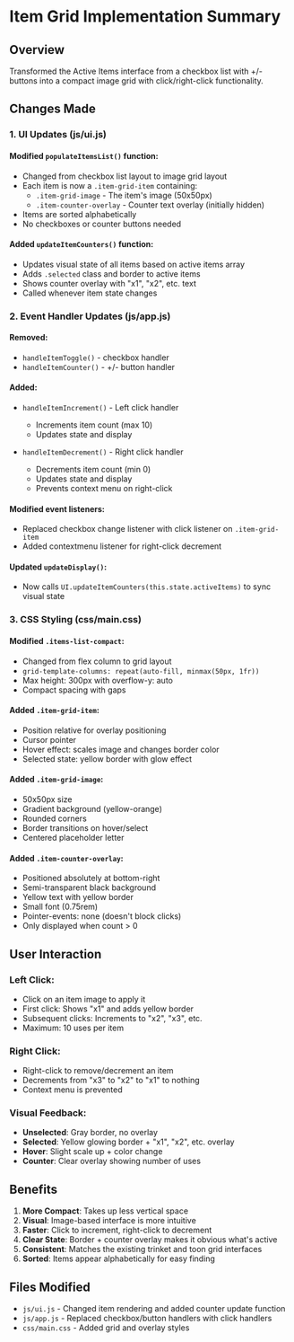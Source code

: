 # Item Grid Implementation Summary

## Overview
Transformed the Active Items interface from a checkbox list with +/- buttons into a compact image grid with click/right-click functionality.

## Changes Made

### 1. UI Updates (js/ui.js)

#### Modified `populateItemsList()` function:
- Changed from checkbox list layout to image grid layout
- Each item is now a `.item-grid-item` containing:
  - `.item-grid-image` - The item's image (50x50px)
  - `.item-counter-overlay` - Counter text overlay (initially hidden)
- Items are sorted alphabetically
- No checkboxes or counter buttons needed

#### Added `updateItemCounters()` function:
- Updates visual state of all items based on active items array
- Adds `.selected` class and border to active items
- Shows counter overlay with "x1", "x2", etc. text
- Called whenever item state changes

### 2. Event Handler Updates (js/app.js)

#### Removed:
- `handleItemToggle()` - checkbox handler
- `handleItemCounter()` - +/- button handler

#### Added:
- `handleItemIncrement()` - Left click handler
  - Increments item count (max 10)
  - Updates state and display
  
- `handleItemDecrement()` - Right click handler
  - Decrements item count (min 0)
  - Updates state and display
  - Prevents context menu on right-click

#### Modified event listeners:
- Replaced checkbox change listener with click listener on `.item-grid-item`
- Added contextmenu listener for right-click decrement

#### Updated `updateDisplay()`:
- Now calls `UI.updateItemCounters(this.state.activeItems)` to sync visual state

### 3. CSS Styling (css/main.css)

#### Modified `.items-list-compact`:
- Changed from flex column to grid layout
- `grid-template-columns: repeat(auto-fill, minmax(50px, 1fr))`
- Max height: 300px with overflow-y: auto
- Compact spacing with gaps

#### Added `.item-grid-item`:
- Position relative for overlay positioning
- Cursor pointer
- Hover effect: scales image and changes border color
- Selected state: yellow border with glow effect

#### Added `.item-grid-image`:
- 50x50px size
- Gradient background (yellow-orange)
- Rounded corners
- Border transitions on hover/select
- Centered placeholder letter

#### Added `.item-counter-overlay`:
- Positioned absolutely at bottom-right
- Semi-transparent black background
- Yellow text with yellow border
- Small font (0.75rem)
- Pointer-events: none (doesn't block clicks)
- Only displayed when count > 0

## User Interaction

### Left Click:
- Click on an item image to apply it
- First click: Shows "x1" and adds yellow border
- Subsequent clicks: Increments to "x2", "x3", etc.
- Maximum: 10 uses per item

### Right Click:
- Right-click to remove/decrement an item
- Decrements from "x3" to "x2" to "x1" to nothing
- Context menu is prevented

### Visual Feedback:
- **Unselected**: Gray border, no overlay
- **Selected**: Yellow glowing border + "x1", "x2", etc. overlay
- **Hover**: Slight scale up + color change
- **Counter**: Clear overlay showing number of uses

## Benefits

1. **More Compact**: Takes up less vertical space
2. **Visual**: Image-based interface is more intuitive
3. **Faster**: Click to increment, right-click to decrement
4. **Clear State**: Border + counter overlay makes it obvious what's active
5. **Consistent**: Matches the existing trinket and toon grid interfaces
6. **Sorted**: Items appear alphabetically for easy finding

## Files Modified

- `js/ui.js` - Changed item rendering and added counter update function
- `js/app.js` - Replaced checkbox/button handlers with click handlers
- `css/main.css` - Added grid and overlay styles


